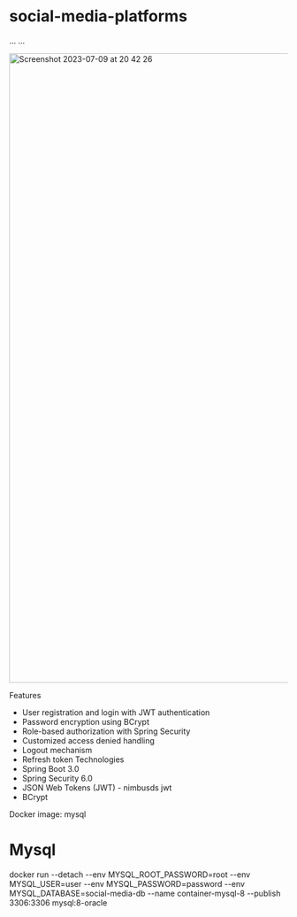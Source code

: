 # social-media-platforms
...
...









<img width="1138" alt="Screenshot 2023-07-09 at 20 42 26" src="https://github.com/lebronjamesuit/social-media-platforms/assets/11584601/633db9db-6940-4e60-8450-f56745fe4e6c">

Features
- User registration and login with JWT authentication
- Password encryption using BCrypt
- Role-based authorization with Spring Security
- Customized access denied handling
- Logout mechanism
- Refresh token
Technologies
- Spring Boot 3.0
- Spring Security 6.0
- JSON Web Tokens (JWT) - nimbusds jwt
- BCrypt

Docker image: mysql
# Mysql
docker run --detach --env MYSQL_ROOT_PASSWORD=root --env MYSQL_USER=user --env MYSQL_PASSWORD=password --env MYSQL_DATABASE=social-media-db --name container-mysql-8 --publish 3306:3306 mysql:8-oracle


